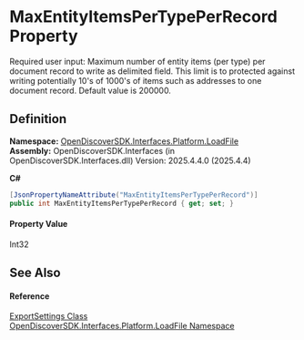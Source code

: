 # MaxEntityItemsPerTypePerRecord Property


Required user input: Maximum number of entity items (per type) per document record to write as delimited field. This limit is to protected against writing potentially 10's of 1000's of items such as addresses to one document record. Default value is 200000.



## Definition
**Namespace:** <a href="64ba929d-e4db-0192-acbb-9e65aff4a599">OpenDiscoverSDK.Interfaces.Platform.LoadFile</a>  
**Assembly:** OpenDiscoverSDK.Interfaces (in OpenDiscoverSDK.Interfaces.dll) Version: 2025.4.4.0 (2025.4.4)

**C#**
``` C#
[JsonPropertyNameAttribute("MaxEntityItemsPerTypePerRecord")]
public int MaxEntityItemsPerTypePerRecord { get; set; }
```



#### Property Value
Int32

## See Also


#### Reference
<a href="56e9f812-3e4a-2e4f-2afc-77683e7e6468">ExportSettings Class</a>  
<a href="64ba929d-e4db-0192-acbb-9e65aff4a599">OpenDiscoverSDK.Interfaces.Platform.LoadFile Namespace</a>  
